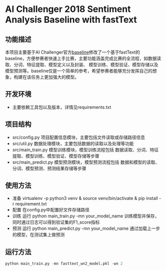 AI Challenger 2018 Sentiment Analysis Baseline with fastText
=========================================
功能描述
---
本项目主要基于AI Challenger官方[baseline](https://github.com/AIChallenger/AI_Challenger_2018/tree/master/Baselines/sentiment_analysis2018_baseline)修改了一个基于fastText的baseline，方便参赛者快速上手比赛，主要功能涵盖完成比赛的全流程，如数据读取、分词、特征提取、模型定义以及封装、
模型训练、模型验证、模型存储以及模型预测等。baseline仅是一个简单的参考，希望参赛者能够充分发挥自己的想象，构建在该任务上更加强大的模型。

开发环境
---
* 主要依赖工具包以及版本，详情见requirements.txt

项目结构
---
* src/config.py 项目配置信息模块，主要包括文件读取或存储路径信息
* src/util.py 数据处理模块，主要包括数据的读取以及处理等功能
* src/main_train.py 模型训练模块，模型训练流程包括 数据读取、分词、特征提取、模型训练、模型验证、模型存储等步骤
* src/main_predict.py 模型预测模块，模型预测流程包括 数据和模型的读取、分词、模型预测、预测结果存储等步骤


使用方法
---
* 准备 virtualenv -p python3 venv & source venv/bin/activate & pip install -r requirement.txt
* 配置 在config.py中配置好文件存储路径
* 训练 运行 python main_train.py -mn your_model_name 训练模型并保存，同时通过日志可以得到验证集的F1_score指标
* 预测 运行 python main_predict.py -mn your_model_name 通过加载上一步的模型，在测试集上做预测

运行方法
---

```py
python main_train.py -mn fasttext_wn2_model.pkl -wn 2
```